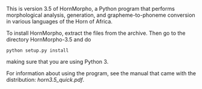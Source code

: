 This is version 3.5 of HornMorpho, a Python program that performs morphological analysis, generation, and grapheme-to-phoneme conversion in various languages of the Horn of Africa.

To install HornMorpho, extract the files from the archive. Then go to the directory HornMorpho-3.5 and do 

`python setup.py install`

making sure that you are using Python 3.

For information about using the program, see the manual that came with the distribution: *horn3.5_quick.pdf*.
